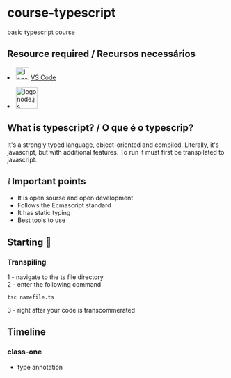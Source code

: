 # course-typescript
basic typescript course

## Resource required / Recursos necessários

<p><li>
<img src="https://upload.wikimedia.org/wikipedia/commons/thumb/2/2d/Visual_Studio_Code_1.18_icon.svg/1200px-Visual_Studio_Code_1.18_icon.svg.png" 
alt= "logo vscode" width="30px" height="29px">
<a href="https://code.visualstudio.com/blogs/2020/07/01/containers-wsl">VS Code</a>
</li></p>
<p><li>
<img src="https://upload.wikimedia.org/wikipedia/commons/thumb/d/d9/Node.js_logo.svg/1200px-Node.js_logo.svg.png" 
alt="logo node.js" width="49px" heigt="35px">
<a href="https://nodejs.org/en/about/"></a>
</li></p>

## What is typescript? / O que é o typescrip?
It's a strongly typed language, object-oriented and compiled. Literally, it's javascript, but with additional features.
To run it must first be transpilated to javascript.

## ❕ Important points 
- It is open sourse and open development
- Follows the Ecmascript standard
- It has static typing
- Best tools to use

## Starting 🚀
<h3>Transpiling</h3>
1 - navigate to the ts file directory
</br>
2 - enter the following command

```
tsc namefile.ts
```

3 - right after your code is transcommerated

## Timeline
### class-one
* type annotation
